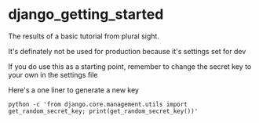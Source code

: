 # django_getting_started

The results of a basic tutorial from plural sight.

It's definately not be used for production because it's settings set for dev

If you do use this as a starting point, remember to change the secret key to your own in the settings file

Here's a one liner to generate a new key

    python -c 'from django.core.management.utils import get_random_secret_key; print(get_random_secret_key())'
   

